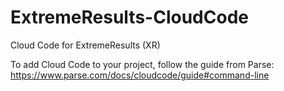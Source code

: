# ExtremeResults-CloudCode
Cloud Code for ExtremeResults (XR)

To add Cloud Code to your project, follow the guide from Parse: https://www.parse.com/docs/cloudcode/guide#command-line
